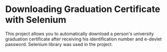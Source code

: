 # Downloading Graduation Certificate with Selenium
This project allows you to automatically download a person's university graduation certificate after receiving his identification number and e-devlet password.
Selenium library was used in the project.<br>

